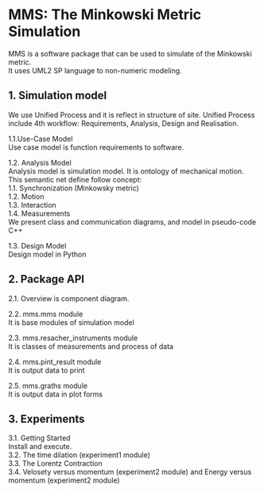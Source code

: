 # MMS: The Minkowski Metric Simulation
MMS is a software package that can be used to simulate of the Minkowski metric.  
It uses UML2 SP language to non-numeric modeling.  


## 1. Simulation model  
We use Unified Process and it is reflect in structure of site. Unified Process include 4th  workflow: Requirements, Analysis, Design and Realisation.  

1.1.Use-Case Model  
Use case model is function requirements to software.

1.2. Analysis Model  
Analysis model is simulation model. It is ontology of mechanical motion. This semantic net define follow concept:  
		1.1. Synchronization (Minkowsky metric)  
		1.2. Motion  
		1.3. Interaction  
		1.4. Measurements  
We present class and communication diagrams, and model in pseudo-code C++  

1.3. Design Model  
Design model in Python

## 2. Package API  
2.1. Overview is component diagram.

2.2. mms.mms module  
It is base modules of simulation model  

2.3. mms.resacher_instruments module  
It is classes of measurements and process of data  

2.4. mms.pint_result module  
It is output data to print  

2.5. mms.graths module  
It is output data in plot forms


## 3. Experiments  
3.1. Getting Started  
Install and execute.  
3.2. The time dilation (experiment1 module)  
3.3. The Lorentz Contraction  
3.4. Velosety versus momentum (experiment2 module) and Energy versus momentum (experiment2 module)  

